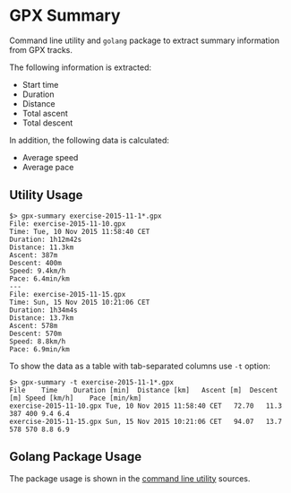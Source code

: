 GPX Summary
===========

Command line utility and `golang` package to extract summary information from
GPX tracks.

The following information is extracted:
* Start time
* Duration
* Distance
* Total ascent
* Total descent

In addition, the following data is calculated:
* Average speed
* Average pace

Utility Usage
-------------

```
$> gpx-summary exercise-2015-11-1*.gpx
File: exercise-2015-11-10.gpx
Time: Tue, 10 Nov 2015 11:58:40 CET
Duration: 1h12m42s
Distance: 11.3km
Ascent: 387m
Descent: 400m
Speed: 9.4km/h
Pace: 6.4min/km
---
File: exercise-2015-11-15.gpx
Time: Sun, 15 Nov 2015 10:21:06 CET
Duration: 1h34m4s
Distance: 13.7km
Ascent: 578m
Descent: 570m
Speed: 8.8km/h
Pace: 6.9min/km
```
To show the data as a table with tab-separated columns use `-t` option:
```
$> gpx-summary -t exercise-2015-11-1*.gpx
File	Time	Duration [min]	Distance [km]	Ascent [m]	Descent [m]	Speed [km/h]	Pace [min/km]
exercise-2015-11-10.gpx	Tue, 10 Nov 2015 11:58:40 CET	72.70	11.3	387	400	9.4	6.4
exercise-2015-11-15.gpx	Sun, 15 Nov 2015 10:21:06 CET	94.07	13.7	578	570	8.8	6.9
```

Golang Package Usage
--------------------

The package usage is shown in the [command line utility](cmd/gpx-summary) sources.

